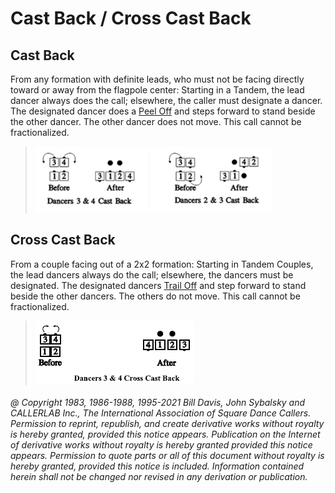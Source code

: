 
# Cast Back / Cross Cast Back

## Cast Back

From any formation with definite leads, who must not be
facing directly toward or away from the flagpole center:
Starting in a Tandem, the lead dancer always does the call;
elsewhere, the caller must designate a dancer. The
designated dancer does a
[Peel Off](../plus/peel_off.md) and steps forward to stand beside
the other dancer. The other dancer does not move. This call
cannot be fractionalized.

> 
> ![alt](cast_back-1.png)
> ![alt](cast_back-2.png)
>

## Cross Cast Back

From a couple facing out of a 2x2 formation: Starting in
Tandem Couples, the lead dancers always do the call;
elsewhere, the dancers must be designated. The designated
dancers [Trail Off](../a2/trail_off.md) and step forward to stand beside the
other dancers. The others do not move. This call cannot be
fractionalized.

>
> ![alt](cross_cast_back.png)
>

###### @ Copyright 1983, 1986-1988, 1995-2021 Bill Davis, John Sybalsky and CALLERLAB Inc., The International Association of Square Dance Callers. Permission to reprint, republish, and create derivative works without royalty is hereby granted, provided this notice appears. Publication on the Internet of derivative works without royalty is hereby granted provided this notice appears. Permission to quote parts or all of this document without royalty is hereby granted, provided this notice is included. Information contained herein shall not be changed nor revised in any derivation or publication.
